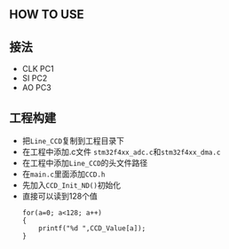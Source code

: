 <!--
 * @Author: QianXu
 * @LastEditors: QianXu
 * @Description: NONE
 * @Date: 2019-03-15 23:04:37
 * @LastEditTime: 2019-03-15 23:05:53
 -->
## HOW TO USE

## 接法
- CLK   PC1 
- SI    PC2
- AO    PC3

## 工程构建
- 把`Line_CCD`复制到工程目录下
- 在工程中添加.c文件 `stm32f4xx_adc.c`和`stm32f4xx_dma.c`
- 在工程中添加`Line_CCD`的头文件路径
- 在`main.c`里面添加`CCD.h`
- 先加入`CCD_Init_ND()`初始化
- 直接可以读到128个值
  ```
  for(a=0; a<128; a++)
  {
	  printf("%d ",CCD_Value[a]);
  }
    ```